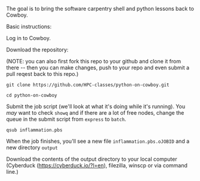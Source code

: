 
The goal is to bring the software carpentry shell and python lessons back to Cowboy.  


Basic instructions:

Log in to Cowboy.

Download the repository:  

(NOTE: you can also first fork this repo to your github and clone it from there -- then you can make changes, push to your repo and even submit a pull reqest back to this repo.)  

  `git clone https://github.com/HPC-classes/python-on-cowboy.git`

  `cd python-on-cowboy`

Submit the job script (we'll look at what it's doing while it's running).  You *may* want to check `showq` and if there are a lot of free nodes, change the queue in the submit script from `express` to `batch`.

  `qsub inflammation.pbs`

When the job finishes, you'll see a new file `inflammation.pbs.oJOBID` and a new directory `output`

Download the contents of the output directory to your local computer (Cyberduck (https://cyberduck.io/?l=en), filezilla, winscp or via command line.)



